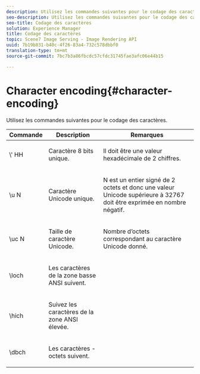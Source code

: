 ```yaml
---
description: Utilisez les commandes suivantes pour le codage des caractères.
seo-description: Utilisez les commandes suivantes pour le codage des caractères.
seo-title: Codage des caractères
solution: Experience Manager
title: Codage des caractères
topic: Scene7 Image Serving - Image Rendering API
uuid: 7b19b831-b40c-4f26-83a4-732c578dbbf0
translation-type: tm+mt
source-git-commit: 7bc7b3a86fbcdc57cfdc31745fae3afc06e44b15

---
```



# Character encoding{#character-encoding}

Utilisez les commandes suivantes pour le codage des caractères.

<table id="table_EB0C1B674BEA4A37964FB4BF559E0005"> 
 <thead> 
  <tr> 
   <th class="entry"> Commande </th> 
   <th class="entry"> Description </th> 
   <th class="entry"> Remarques </th> 
  </tr> 
 </thead>
 <tbody> 
  <tr> 
   <td> <span class="codeph">\'<span class="varname"> HH</span></span> </td> 
   <td> <p>Caractère 8 bits unique. </p> </td> 
   <td> <p><span class="varname"> Il</span> doit être une valeur hexadécimale de 2 chiffres. </p> </td> 
  </tr> 
  <tr> 
   <td> <span class="codeph">\u<span class="varname"> N</span></span> </td> 
   <td> <p>Caractère Unicode unique. </p> </td> 
   <td> <p><span class="varname"> N</span> est un entier signé de 2 octets et donc une valeur Unicode supérieure à 32767 doit être exprimée en nombre négatif. </p> </td> 
  </tr> 
  <tr> 
   <td> <span class="codeph">\uc<span class="varname"> N</span></span> </td> 
   <td> <p>Taille de caractère Unicode. </p> </td> 
   <td> <p>Nombre d’octets correspondant au caractère Unicode donné. </p> </td> 
  </tr> 
  <tr> 
   <td> <span class="codeph"> \loch </span> </td> 
   <td> <p>Les caractères de la zone basse ANSI suivent. </p> </td> 
   <td> <p> </p> </td> 
  </tr> 
  <tr> 
   <td> <span class="codeph"> \hich </span> </td> 
   <td> <p>Suivez les caractères de la zone ANSI élevée. </p> </td> 
   <td> <p> </p> </td> 
  </tr> 
  <tr> 
   <td> <span class="codeph"> \dbch </span> </td> 
   <td> <p>Les caractères -octets suivent. </p> </td> 
   <td> <p> </p> </td> 
  </tr> 
 </tbody> 
</table>

